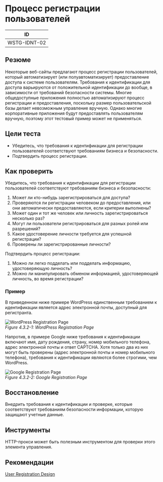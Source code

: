 # Процесс регистрации пользователей

| ID |
| ------------- |
| WSTG-IDNT-02 |

## Резюме

Некоторые веб-сайты предлагают процесс регистрации пользователей, который автоматизирует (или полуавтоматизирует) предоставление доступа к системе пользователям. Требования к идентификации для доступа варьируются от положительной идентификации до вообще, в зависимости от требований безопасности системы. Многие общедоступные приложения полностью автоматизируют процесс регистрации и предоставления, поскольку размер пользовательской базы делает невозможным управление вручную. Однако многие корпоративные приложения будут предоставлять пользователям вручную, поэтому этот тестовый пример может не применяться.

## Цели теста

- Убедитесь, что требования к идентификации для регистрации пользователей соответствуют требованиям бизнеса и безопасности.
- Подтвердить процесс регистрации.

## Как проверить

Убедитесь, что требования к идентификации для регистрации пользователей соответствуют требованиям бизнеса и безопасности:

1. Может ли кто-нибудь зарегистрироваться для доступа?
2. Проверяются ли регистрации человеком до предоставления, или они автоматически предоставляются, если критерии выполнены?
3. Может один и тот же человек или личность зарегистрироваться несколько раз?
4. Могут ли пользователи регистрироваться для разных ролей или разрешений?
5. Какое удостоверение личности требуется для успешной регистрации?
6. Проверены ли зарегистрированные личности?

Подтвердить процесс регистрации:

1. Можно ли легко подделать или подделать информацию, удостоверяющую личность?
2. Можно ли манипулировать обменом информацией, удостоверяющей личность, во время регистрации?

### Пример

В приведенном ниже примере WordPress единственным требованием к идентификации является адрес электронной почты, доступный для регистранта.

![WordPress Registration Page](images/Wordpress_registration_page.jpg)\
*Figure 4.3.2-1: WordPress Registration Page*

Напротив, в примере Google ниже требования к идентификации включают имя, дату рождения, страну, номер мобильного телефона, адрес электронной почты и ответ CAPTCHA. Хотя только два из них могут быть проверены (адрес электронной почты и номер мобильного телефона), требования к идентификации являются более строгими, чем WordPress.

![Google Registration Page](images/Google_registration_page.jpg)\
*Figure 4.3.2-2: Google Registration Page*

## Восстановление

Внедрить требования к идентификации и проверке, которые соответствуют требованиям безопасности информации, которую защищают учетные данные.

## Инструменты

HTTP-прокси может быть полезным инструментом для проверки этого элемента управления.

## Рекомендации

[User Registration Design](https://mashable.com/2011/06/09/user-registration-design/)
